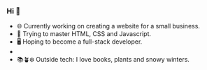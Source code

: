 ### Hi 👋

- 🌐 Currently working on creating a website for a small business.
- 📌 Trying to master HTML, CSS and Javascript.
- 🖥️ Hoping to become a full-stack developer.
-
- 📚🪴❄️ Outside tech: I love books, plants and snowy winters.


<!--
**AnetteKy/AnetteKy** is a ✨ _special_ ✨ repository because its `README.md` (this file) appears on your GitHub profile.

Here are some ideas to get you started:

- 🔭 I’m currently working on ...
- 🌱 I’m currently learning ...
- 👯 I’m looking to collaborate on ...
- 🤔 I’m looking for help with ...
- 💬 Ask me about ...
- 📫 How to reach me: ...
- 😄 Pronouns: ...
- ⚡ Fun fact: ...
-->
